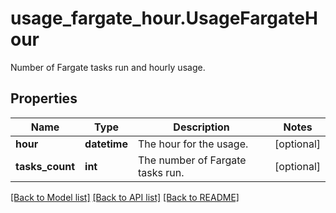 # usage_fargate_hour.UsageFargateHour

Number of Fargate tasks run and hourly usage.
## Properties
Name | Type | Description | Notes
------------ | ------------- | ------------- | -------------
**hour** | **datetime** | The hour for the usage. | [optional] 
**tasks_count** | **int** | The number of Fargate tasks run. | [optional] 

[[Back to Model list]](README.md#documentation-for-models) [[Back to API list]](README.md#documentation-for-api-endpoints) [[Back to README]](README.md)


